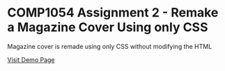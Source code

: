 # COMP1054 Assignment 2 - Remake a Magazine Cover Using only CSS
<p>Magazine cover is remade using only CSS without modifying the HTML</p>
<p><a href=" https://cyber-adr.github.io/comp1054-assignment-2/">Visit Demo Page</a></p>